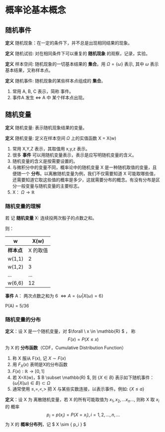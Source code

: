 # 概率论基本概念

## 随机事件

**定义**  随机现象：在一定的条件下，并不总是出现相同结果的现象。

**定义** 随机试验: 对在相同条件下可以重复的 **随机现象** 的观察，记录，实验。

**定义** 样本空间: 随机现象的一切基本结果的 **集合**。用 $\Omega = \{ \omega \}$ 表示, 其中 $\omega$ 表示基本结果，又称样本点。

**定义** 随机事件:	随机现象的某些样本点组成的 **集合**。

1. 常用 A, B, C 表示，简称 事件。
2. 事件A 发生 $\Leftrightarrow$  A  中 某个样本点出现。

## 随机变量

**定义** 随机变量: 表示随机现象结果的变量。

**定义** 随机变量: 定义在样本空间 $\Omega$ 上的实值函数 X = X(w)

1. 常用 X,Y,Z 表示，其取值用 x,y,z 表示。
2. 很多 **事件** 可以用随机变量表示，表示是应写明随机变量的含义。
3. 随机变量的含义是按需要设置的。
4. 与微积分中的变量不同，概率论中的随机变量 X 是一种随机取值的变量，且 便随一个 **分布**。以离散随机变量为例，我们不仅需要知道 X 可能取哪些值，还需要知道它取这些值的概率是多少，这就需要分布的概念。有没有分布是区分一般变量与随机变量的主要标志。
5. X： $\Omega \rightarrow \mathbb{R}$

### 随机变量的理解

若 记  **随机变量**  X: 连续投两次骰子的点数之和。

则：

| w          | X(w)     |
| ---------- | -------- |
| **样本点** | X 的取值 |
| w(1,1)     | 2        |
| w(1,2)     | 3        |
| ...        | ...      |
| w(6,6)     | 12       |

**事件** A： 两次点数之和为 6 $\Leftrightarrow A = \{ \omega  | X(\omega) = 6\}$ 

P(A) = 5/36

### 随机变量的分布

**定义**：设 X 是一个随机变量，对 $\forall \ x \in \mathbb{R} $ ， 称
$$
F(x)=P(X \le x)
$$
 为 X 的 **分布函数**（CDF，Cumulative Distribution Function）

1.  称 X 服从 F(x), 记 $X \sim F(x)$
2. 用 $F_X(x)$ 表明是X的分布函数
3. $F(x) : \mathbb{R} \rightarrow [0,1]$ 
4. 若 X=X(w)，$ B \subset \mathbb{R} $, 则 $\{ X \in B \}$  表示如下随机事件：$\{ \omega | X(\omega) \in B \} \subset \Omega$
5. 通常使用 $\le,=,<,>$ 把 X 与某些实数连接，以表示事件。例如: $\{ X \le a\}$

**定义**：设 X 为 离散随机变量，若 X 的所有可能取值为 $x_1, x_2,\dots x_n ...,$ 则称 X 取 $x_i$ 的  概率
$$
p_i = p(x_i) = P(X=x_i), i=1,2,\dots,n,\dots
$$
为 X 的 **概率分布列**，记 $ X \sim \{  p_i \} $
